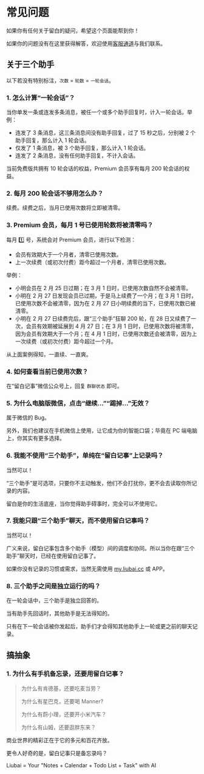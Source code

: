 # 常见问题

如果你有任何关于留白的疑问，希望这个页面能帮到你！

如果你的问题没有在这里获得解答，欢迎使用[客服通道](https://work.weixin.qq.com/kfid/kfcfb6f3959d36f6a0f)与我们联系。

## 关于三个助手

以下若没有特别标注，`次数` = `轮数` = `一轮会话`。

### 1. 怎么计算“一轮会话”？

当你单发一条或连发多条消息，被任一个或多个助手回复时，计入一轮会话。举例：

- 连发了 3 条消息，这三条消息间没有助手回复，过了 15 秒之后，分别被 2 个助手回复，那么计入 1 轮会话。
- 仅发了 1 条消息，被 3 个助手回复，那么计入 1 轮会话。
- 连发了 2 条消息，没有任何助手回复，不计入会话。

当前免费版共拥有 10 轮会话的权益，Premium 会员享有每月 200 轮会话的权益。

### 2. 每月 200 轮会话不够用怎么办？

续费。续费之后，当月已使用次数将立即被清零。

### 3. Premium 会员，每月 1 号已使用轮数将被清零吗？

每月 1️⃣ 号，系统会对 Premium 会员，进行以下检测：

- 会员有效期大于一个月者，清零已使用次数。
- 上一次续费（或初次付费）距今超过一个月者，清零已使用次数。

举例：

- 小明会员在 2 月 25 日过期；在 3 月 1 日时，已使用次数自然不会被清零。
- 小明在 2 月 27 日发现会员已过期，于是马上续费了一个月；在 3 月 1 日时，已使用次数不会被清零，因为在 2 月 27 日小明续费的当下，已使用次数已被清零。
- 小明在 2 月 27 日续费完后，跟“三个助手”狂聊 200 轮，在 28 日又续费了一次，会员有效期被延展到 4 月 27 日；在 3 月 1 日时，已使用次数将被清零，因为会员有效期大于一个月；在 4 月 1 日时，已使用次数还会被清零，因为上一次续费（或初次付费）距今超过一个月。

从上面案例得知，一直续、一直爽。

### 4. 如何查看当前已使用次数？

在“留白记事”微信公众号上，回复 `群聊状态` 即可。

### 5. 为什么电脑版微信，点击“继续...”“踢掉...”无效？

属于微信的 Bug。

另外，我们也建议在手机微信上使用，让它成为你的智能口袋；毕竟在 PC 端电脑上，你其实有更多选择。

### 6. 我能不使用“三个助手”，单纯在“留白记事”上记录吗？

当然可以！

“三个助手”是可选项，只要你不主动触发，他们不会打扰你，更不会去读取你所记录的内容。

留白是你的生活底座，当你觉得助手碍事时，完全可以不使用它。

### 7. 我能只跟“三个助手”聊天，而不使用留白记事吗？

当然可以！

广义来说，留白记事包含多个助手（模型）间的调度和协同。所以当你在跟“三个助手”聊天时，已经在使用留白记事了。

如果你没有记录的习惯或需求，当然无需使用 [my.liubai.cc](https://my.liubai.cc) 或 APP。

### 8. 三个助手之间是独立运行的吗？

在一轮会话中，三个助手是独立回答的。

当有助手先回话时，其他助手是无法得知的。

只有在下一轮会话被你发起后，助手们才会得知其他助手上一轮或更之前的聊天记录。

## 搞抽象

### 1. 为什么有手机备忘录，还要用留白记事？

> 为什么有肯德基，还要吃麦当劳？
> 
> 为什么有星巴克，还要喝 Manner?
> 
> 为什么有蔚小理，还要开小米汽车？
> 
> 为什么有山姆，还要逛胖东来？

商业世界的精彩正在于它的多元和百花齐放。

更令人好奇的是，留白记事只是备忘录吗？

Liubai = Your "Notes + Calendar + Todo List + Task" with AI


